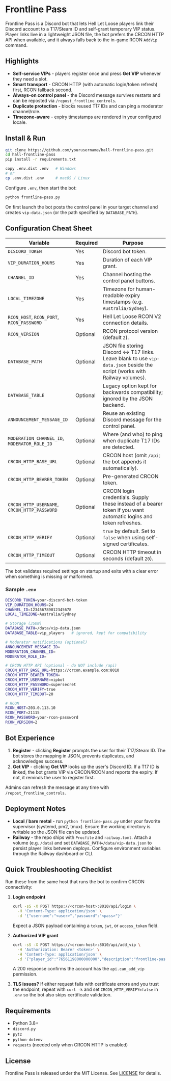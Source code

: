 # Frontline Pass

Frontline Pass is a Discord bot that lets Hell Let Loose players link their Discord account to a T17/Steam ID and self-grant temporary VIP status. Player links live in a lightweight JSON file, the bot prefers the CRCON HTTP API when available, and it always falls back to the in-game RCON `AddVip` command.

## Highlights

- **Self-service VIPs** - players register once and press **Get VIP** whenever they need a slot.
- **Smart transport** - CRCON HTTP (with automatic login/token refresh) first, RCON fallback second.
- **Always-on control panel** - the Discord message survives restarts and can be reposted via `/repost_frontline_controls`.
- **Duplicate protection** - blocks reused T17 IDs and can ping a moderator channel/role.
- **Timezone-aware** - expiry timestamps are rendered in your configured locale.

## Install & Run

```bash
git clone https://github.com/yourusername/hall-frontline-pass.git
cd hall-frontline-pass
pip install -r requirements.txt

copy .env.dist .env   # Windows
# or
cp .env.dist .env     # macOS / Linux
```

Configure `.env`, then start the bot:

```bash
python frontline-pass.py
```

On first launch the bot posts the control panel in your target channel and creates `vip-data.json` (or the path specified by `DATABASE_PATH`).

## Configuration Cheat Sheet

| Variable | Required | Purpose |
| --- | --- | --- |
| `DISCORD_TOKEN` | Yes | Discord bot token. |
| `VIP_DURATION_HOURS` | Yes | Duration of each VIP grant. |
| `CHANNEL_ID` | Yes | Channel hosting the control panel buttons. |
| `LOCAL_TIMEZONE` | Yes | Timezone for human-readable expiry timestamps (e.g. `Australia/Sydney`). |
| `RCON_HOST`, `RCON_PORT`, `RCON_PASSWORD` | Yes | Hell Let Loose RCON V2 connection details. |
| `RCON_VERSION` | Optional | RCON protocol version (default `2`). |
| `DATABASE_PATH` | Optional | JSON file storing Discord <-> T17 links. Leave blank to use `vip-data.json` beside the script (works with Railway volumes). |
| `DATABASE_TABLE` | Optional | Legacy option kept for backwards compatibility; ignored by the JSON backend. |
| `ANNOUNCEMENT_MESSAGE_ID` | Optional | Reuse an existing Discord message for the control panel. |
| `MODERATION_CHANNEL_ID`, `MODERATOR_ROLE_ID` | Optional | Where (and who) to ping when duplicate T17 IDs are detected. |
| `CRCON_HTTP_BASE_URL` | Optional | CRCON host (omit `/api`; the bot appends it automatically). |
| `CRCON_HTTP_BEARER_TOKEN` | Optional | Pre-generated CRCON token. |
| `CRCON_HTTP_USERNAME`, `CRCON_HTTP_PASSWORD` | Optional | CRCON login credentials. Supply these instead of a bearer token if you want automatic logins and token refreshes. |
| `CRCON_HTTP_VERIFY` | Optional | `true` by default. Set to `false` when using self-signed certificates. |
| `CRCON_HTTP_TIMEOUT` | Optional | CRCON HTTP timeout in seconds (default `20`). |

The bot validates required settings on startup and exits with a clear error when something is missing or malformed.

### Sample `.env`

```bash
DISCORD_TOKEN=your-discord-bot-token
VIP_DURATION_HOURS=24
CHANNEL_ID=123456789012345678
LOCAL_TIMEZONE=Australia/Sydney

# Storage (JSON)
DATABASE_PATH=/data/vip-data.json
DATABASE_TABLE=vip_players   # ignored, kept for compatibility

# Moderator notifications (optional)
ANNOUNCEMENT_MESSAGE_ID=
MODERATION_CHANNEL_ID=
MODERATOR_ROLE_ID=

# CRCON HTTP API (optional - do NOT include /api)
CRCON_HTTP_BASE_URL=https://crcon.example.com:8010
CRCON_HTTP_BEARER_TOKEN=
CRCON_HTTP_USERNAME=vipbot
CRCON_HTTP_PASSWORD=supersecret
CRCON_HTTP_VERIFY=true
CRCON_HTTP_TIMEOUT=20

# RCON
RCON_HOST=203.0.113.10
RCON_PORT=21115
RCON_PASSWORD=your-rcon-password
RCON_VERSION=2
```

## Bot Experience

1. **Register** - clicking **Register** prompts the user for their T17/Steam ID. The bot stores the mapping in JSON, prevents duplicates, and acknowledges success.
2. **Get VIP** - clicking **Get VIP** looks up the user's Discord ID. If a T17 ID is linked, the bot grants VIP via CRCON/RCON and reports the expiry. If not, it reminds the user to register first.

Admins can refresh the message at any time with `/repost_frontline_controls`.

## Deployment Notes

- **Local / bare metal** - run `python frontline-pass.py` under your favorite supervisor (systemd, pm2, tmux). Ensure the working directory is writable so the JSON file can be updated.
- **Railway** - the repo ships with `Procfile` and `railway.toml`. Attach a volume (e.g. `/data`) and set `DATABASE_PATH=/data/vip-data.json` to persist player links between deploys. Configure environment variables through the Railway dashboard or CLI.

## Quick Troubleshooting Checklist

Run these from the same host that runs the bot to confirm CRCON connectivity:

1. **Login endpoint**
   ```bash
   curl -sS -X POST https://<crcon-host>:8010/api/login \
     -H 'Content-Type: application/json' \
     -d '{"username":"<user>","password":"<pass>"}'
   ```
   Expect a JSON payload containing a `token`, `jwt`, or `access_token` field.

2. **Authorized VIP grant**
   ```bash
   curl -sS -X POST https://<crcon-host>:8010/api/add_vip \
     -H 'Authorization: Bearer <token>' \
     -H 'Content-Type: application/json' \
     -d '{"player_id":"76561198000000000","description":"frontline-pass","expiration":"2025-11-01T12:00:00Z"}'
   ```
   A 200 response confirms the account has the `api.can_add_vip` permission.

3. **TLS issues?** If either request fails with certificate errors and you trust the endpoint, repeat with `curl -k` and set `CRCON_HTTP_VERIFY=false` in `.env` so the bot also skips certificate validation.

## Requirements

- Python 3.8+
- `discord.py`
- `pytz`
- `python-dotenv`
- `requests` (needed only when CRCON HTTP is enabled)

## License

Frontline Pass is released under the MIT License. See [LICENSE](LICENSE) for details.
